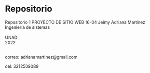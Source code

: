 # Repositorio
Repositorio 1
PROYECTO DE SITIO WEB 16-04
Jeimy Adriana Martinez
<br>Ingeniería de sistemas <br>
<br>UNAD <br>
2022
<br> <br>
<p> correo: adrianamartinez@gmail.com <p>
<p> cel: 3212509089 <p>
